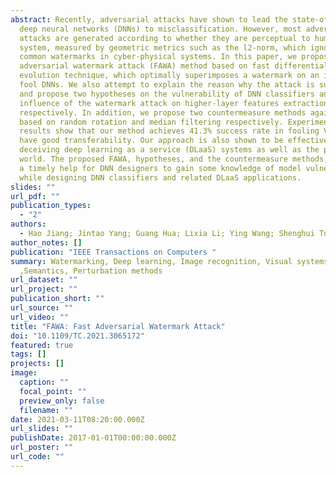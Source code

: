 ```yaml
---
abstract: Recently, adversarial attacks have shown to lead the state-of-the-art
  deep neural networks (DNNs) to misclassification. However, most adversarial
  attacks are generated according to whether they are perceptual to human visual
  system, measured by geometric metrics such as the l2-norm, which ignores the
  common watermarks in cyber-physical systems. In this paper, we propose a fast
  adversarial watermark attack (FAWA) method based on fast differential
  evolution technique, which optimally superimposes a watermark on an image to
  fool DNNs. We also attempt to explain the reason why the attack is successful
  and propose two hypotheses on the vulnerability of DNN classifiers and the
  influence of the watermark attack on higher-layer features extraction
  respectively. In addition, we propose two countermeasure methods against FAWA
  based on random rotation and median filtering respectively. Experimental
  results show that our method achieves 41.3% success rate in fooling VGG-16 and
  have good transferability. Our approach is also shown to be effective in
  deceiving deep learning as a service (DLaaS) systems as well as the physical
  world. The proposed FAWA, hypotheses, and the countermeasure methods, provide
  a timely help for DNN designers to gain some knowledge of model vulnerability
  while designing DNN classifiers and related DLaaS applications.
slides: ""
url_pdf: ""
publication_types:
  - "2"
authors:
  - Hao Jiang; Jintao Yang; Guang Hua; Lixia Li; Ying Wang; Shenghui Tu; Song Xia
author_notes: []
publication: "IEEE Transactions on Computers "
summary: Watermarking, Deep learning, Image recognition, Visual systems
  ,Semantics, Perturbation methods
url_dataset: ""
url_project: ""
publication_short: ""
url_source: ""
url_video: ""
title: "FAWA: Fast Adversarial Watermark Attack"
doi: "10.1109/TC.2021.3065172"
featured: true
tags: []
projects: []
image:
  caption: ""
  focal_point: ""
  preview_only: false
  filename: ""
date: 2021-03-11T08:20:00.000Z
url_slides: ""
publishDate: 2017-01-01T00:00:00.000Z
url_poster: ""
url_code: ""
---
```

